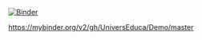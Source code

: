 
[![Binder](https://mybinder.org/badge_logo.svg)](https://mybinder.org/v2/gh/UniversEduca/Demo/master)

https://mybinder.org/v2/gh/UniversEduca/Demo/master
